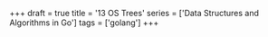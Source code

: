 +++
draft = true
title = '13 OS Trees'
series = ['Data Structures and Algorithms in Go']
tags = ['golang']
+++